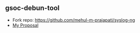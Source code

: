 ## gsoc-debun-tool
- Fork repo: https://github.com/mehul-m-prajapati/syslog-ng
- [My Proposal](https://github.com/balabit/syslog-ng/wiki/GSoC-2019-Proposal%3A-Improve-Debun-tool-collected-information-%28Mehul-Prajapati%29)
